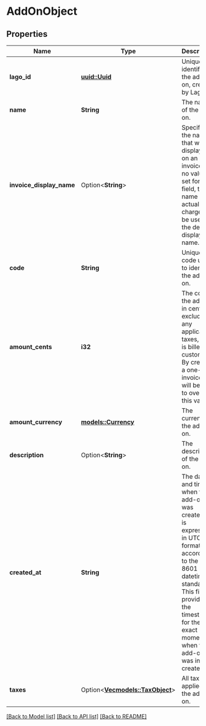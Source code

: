 # AddOnObject

## Properties

Name | Type | Description | Notes
------------ | ------------- | ------------- | -------------
**lago_id** | [**uuid::Uuid**](uuid::Uuid.md) | Unique identifier of the add-on, created by Lago. | 
**name** | **String** | The name of the add-on. | 
**invoice_display_name** | Option<**String**> | Specifies the name that will be displayed on an invoice. If no value is set for this field, the name of the actual charge will be used as the default display name. | [optional]
**code** | **String** | Unique code used to identify the add-on. | 
**amount_cents** | **i32** | The cost of the add-on in cents, excluding any applicable taxes, that is billed to a customer. By creating a one-off invoice, you will be able to override this value. | 
**amount_currency** | [**models::Currency**](Currency.md) | The currency of the add-on. | 
**description** | Option<**String**> | The description of the add-on. | [optional]
**created_at** | **String** | The date and time when the add-on was created. It is expressed in UTC format according to the ISO 8601 datetime standard. This field provides the timestamp for the exact moment when the add-on was initially created. | 
**taxes** | Option<[**Vec<models::TaxObject>**](TaxObject.md)> | All taxes applied to the add-on. | [optional]

[[Back to Model list]](../README.md#documentation-for-models) [[Back to API list]](../README.md#documentation-for-api-endpoints) [[Back to README]](../README.md)


